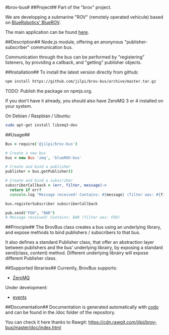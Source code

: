 #brov-bus#
##Project##
Part of the "brov" project.

We are developping a submarine "ROV" (remotely operated vehicule) based on
[BlueRobotics' BlueROV][bluerov].

The main application can be found [here][brov-app].

##Description##
Node.js module, offering an anonynous "publisher-subscriber" communication bus.

Communication through the bus can be performed by "registering" listeners, by providing
a callback, and "getting" publisher objects.

##Installation##
To install the latest version directly from github:

```bash
npm install https://github.com/jilpi/brov-bus/archive/master.tar.gz
```

TODO: Publish the package on npmjs.org.

If you don't have it already, you should also have ZeroMQ 3 or 4 installed on your system.

On Debian / Raspbian / Ubuntu:
```bash
sudo apt-get install libzmq3-dev
```

##Usage##
```coffee
Bus = require('@jilpi/brov-bus')

# Create a new bus
bus = new Bus 'zmq', 'blueROV-bus'

# Create and bind a publisher
publisher = bus.getPublisher()

# Create and bind a subscriber
subscriberCallback = (err, filter, message)->
  return if err?
  console.log "Message received! Contains: #{message} (filter was: #{filter})"

bus.registerSubscriber subscriberCallback

pub.send("FOO", "BAR")
# Message received! Contains: BAR (filter was: FOO)
```

##Principle##
The BrovBus class creates a bus using an underlying library, and expose methods to
bind publishers / subscribers to that bus.

It also defines a standard Publisher class, that offer an abstraction layer
between publishers and the bus' underlying librairy, by exposing a standard 
send(class, content) method. Different underlying librairy will expose different
Publisher class.

##Supported libraries##
Currently, BrovBus supports:

* [ZeroMQ][zmq]

Under development:

* [events][events]

##Documentation##
Documentation is generated automatically with [codo][codo] and can be found in the
/doc folder of the repository.

You can check it here thanks to Rawgit: https://cdn.rawgit.com/jilpi/brov-bus/master/doc/index.html

[codo]: https://github.com/coffeedoc/codo
[zmq]: http://zeromq.org/
[events]: https://nodejs.org/api/events.html
[bluerov]: http://docs.bluerobotics.com/bluerov/
[brov-app]: https://github.com/jilpi/brov-app
